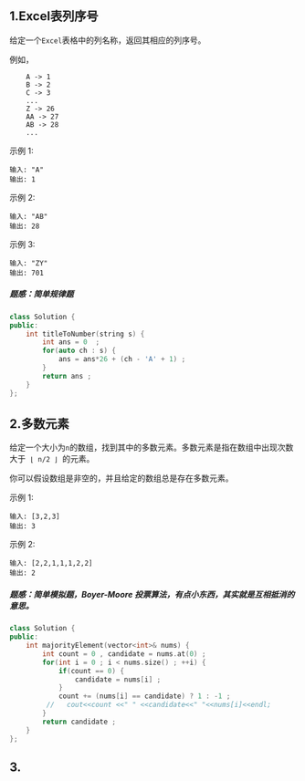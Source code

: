## 1.Excel表列序号
给定一个`Excel`表格中的列名称，返回其相应的列序号。

例如，
```
    A -> 1
    B -> 2
    C -> 3
    ...
    Z -> 26
    AA -> 27
    AB -> 28 
    ...
```
示例 1:
```
输入: "A"
输出: 1
```
示例 2:
```
输入: "AB"
输出: 28
```
示例 3:
```
输入: "ZY"
输出: 701
```

##### 题感：简单规律题
```C++
class Solution {
public:
    int titleToNumber(string s) {
        int ans = 0  ;
        for(auto ch : s) {
            ans = ans*26 + (ch - 'A' + 1) ; 
        }
        return ans ;
    }
};
```

## 2.多数元素
给定一个大小为` n `的数组，找到其中的多数元素。多数元素是指在数组中出现次数大于` ⌊ n/2 ⌋ `的元素。

你可以假设数组是非空的，并且给定的数组总是存在多数元素。

示例 1:
```
输入: [3,2,3]
输出: 3
```
示例 2:
```
输入: [2,2,1,1,1,2,2]
输出: 2
```
##### 题感：简单模拟题，Boyer-Moore 投票算法，有点小东西，其实就是互相抵消的意思。
```C++
class Solution {
public:
    int majorityElement(vector<int>& nums) {
        int count = 0 , candidate = nums.at(0) ;
        for(int i = 0 ; i < nums.size() ; ++i) {
            if(count == 0) {
                candidate = nums[i] ; 
            }
            count += (nums[i] == candidate) ? 1 : -1 ;
         //   cout<<count <<" " <<candidate<<" "<<nums[i]<<endl; 
        }
        return candidate ; 
    }
};
```

## 3.